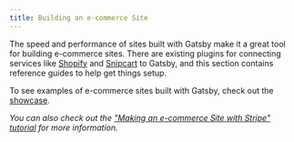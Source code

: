 ```yaml
---
title: Building an e-commerce Site
---
```


The speed and performance of sites built with Gatsby make it a great tool for building e-commerce sites. There are existing plugins for connecting services like [Shopify](/packages/gatsby-source-shopify/) and [Snipcart](/packages/gatsby-plugin-snipcart/) to Gatsby, and this section contains reference guides to help get things setup.

To see examples of e-commerce sites built with Gatsby, check out the [showcase](/showcase/?filters%5B0%5D=eCommerce).

<GuideList slug={props.slug} />

_You can also check out the ["Making an e-commerce Site with Stripe" tutorial](/tutorial/ecommerce-tutorial/) for more information._
